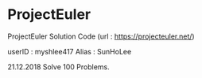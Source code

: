 # ProjectEuler
ProjectEuler Solution Code
(url : https://projecteuler.net/)

userID : myshlee417
Alias : SunHoLee


21.12.2018 Solve 100 Problems.
